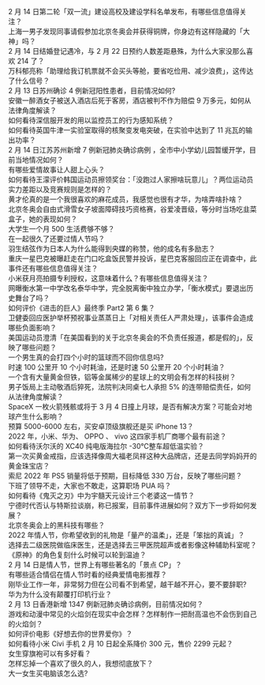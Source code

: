 2 月 14 日第二轮「双一流」建设高校及建设学科名单发布，有哪些信息值得关注？  
上海一男子发现同事请假参加北京冬奥会并获得铜牌，你身边有这样隐藏的「大神」吗？  
2 月 14 日结婚登记遇冷，与 2 月 22 日预约人数差距悬殊，为什么大家没那么喜欢 214 了？  
万科郁亮称「助理给我订机票就不会买头等舱，要省吃俭用、减少浪费」，这传达了什么信号？  
2 月 13 日苏州确诊 4 例新冠阳性患者，目前情况如何?  
安徽一醉酒女子被送入酒店后死于客房，酒店被判不作为赔偿 9 万多元，如何从法律角度解读？  
如何看待深信服开发的用以监控员工的行为感知系统？  
如何看待英国牛津一实验室取得的核聚变发电突破，在实验中达到了 11 兆瓦的输出功率？  
2 月 14 日江苏苏州新增 7 例新冠肺炎确诊病例 ，全市中小学幼儿园暂缓开学，目前当地情况如何？  
有哪些爱情故事让人甜上心头？  
如何看待王濛评价韩国运动员擦领奖台：「没跑过人家擦啥玩意儿」？两位运动员实力差距以及竞赛规则是怎样的？  
黄才伦真的是一个我很喜欢的麻花成员，我感觉也很有才华，为啥弄啥扑啥？  
北京冬奥会自由式滑雪女子坡面障碍技巧资格赛，谷爱凌晋级，等分时当场吃韭菜盒子，她的表现如何？  
大学生一个月 500 生活费够不够？  
在一起很久了还要过情人节吗？  
羽生结弦作为日本人为什么能得到央媒的称赞，他的成名有多励志？  
重庆一星巴克被曝赶走在门口吃盒饭民警并投诉，星巴克客服回应正在调查中，此事件还有哪些信息值得关注？  
小米获月亮拍摄专利授权，这意味着什么？有哪些信息值得关注？  
网曝衡水第一中学改名泰华中学，完全脱离衡中独立办学，「衡水模式」要退出历史舞台了吗？  
如何评价《进击的巨人》最终季 Part2 第 6 集？  
卫健委回应医护举杯预祝事业蒸蒸日上「对相关责任人严肃处理」，该事件会造成哪些负面影响？  
美国运动员澄清「在美国看到的关于北京冬奥会的不负责任报道，都是假的」，反映了哪些问题？  
一个男生真的会打四个小时的篮球而不回你信息吗?  
时速 100 公里开 10 个小时耗油，还是时速 50 公里开 20 个小时耗油？  
一个含有大量黄金但铁，铝等金属稀少的星球上的文明会有怎样的科技树？  
男子饭局上主动敬酒后猝死，法院判决同桌七人承担 5% 的连带赔偿责任，如何从法律角度解读？  
SpaceX 一枚火箭残骸或将于 3 月 4 日撞上月球，是否有解决方案？可能会对地球产生什么影响？  
预算 5000-6000 左右，买安卓顶级旗舰还是买 iPhone 13？  
2022 年，小米、华为、 OPPO 、 vivo 这四家手机厂商哪个最有前途？  
如何看待沃尔沃的 XC40 纯电版海拉尔 -30℃整车超低温实验？  
第一次买黄金戒指，应该选择像周大福老凤祥这种大品牌店，还是去同学妈妈开的黄金珠宝店？  
索尼 2022 年 PS5 销量将低于预期，目标降低 330 万台，反映了哪些问题？  
下班了领导不走，大家也不敢走，这算职场 PUA 吗？  
如何看待《鬼灭之刃》中为宇髓天元设计三个老婆这一情节？  
宁德时代否认与特斯拉谈崩，称已报案，目前事件进展如何？双方下一步将如何发展？  
北京冬奥会上的黑科技有哪些？  
2022 年情人节，你希望收到的礼物是「量产的温柔」，还是「笨拙的真诚」？  
选择去二级医院做临床医生，还是选择去三甲医院超声或者影像这种辅助科室呢？  
《原神》的角色复刻什么时候可以轮到温迪？  
2 月 14 日是情人节，世界上有哪些著名的「景点 CP」？  
有哪些适合情侣在情人节时看的经典爱情电影推荐？  
刚毕业工作一年，非常努力但在公司看不到希望，越干越不开心，要不要辞职?  
华为为什么没有颠覆打印机行业？  
2 月 13 日香港新增 1347 例新冠肺炎确诊病例，目前情况如何？  
游戏和动漫中常见的火焰剑在现实中会怎样？怎样制作一把耐高温也不会伤到自己的火焰剑？  
如何评价电影《好想去你的世界爱你》？  
如何看待小米 Civi 手机 2 月 10 日起全系降价 300 元，售价 2299 元起？  
女生穿旗袍可以有多好看？  
怎样忘掉一个喜欢了很久的人，我想彻底放下？  
大一女生买电脑该怎么选?  

